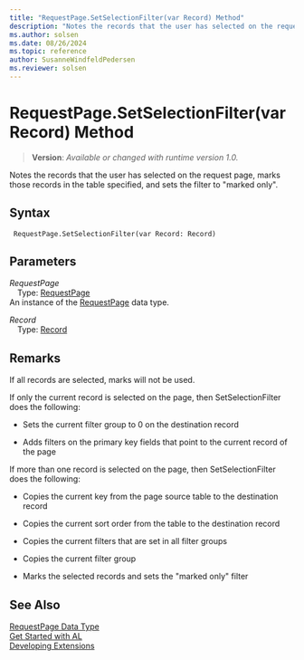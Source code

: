 ```yaml
---
title: "RequestPage.SetSelectionFilter(var Record) Method"
description: "Notes the records that the user has selected on the request page, marks those records in the table specified, and sets the filter to marked only."
ms.author: solsen
ms.date: 08/26/2024
ms.topic: reference
author: SusanneWindfeldPedersen
ms.reviewer: solsen
---
```

[//]: # (START>DO_NOT_EDIT)
[//]: # (IMPORTANT:Do not edit any of the content between here and the END>DO_NOT_EDIT.)
[//]: # (Any modifications should be made in the .xml files in the ModernDev repo.)
# RequestPage.SetSelectionFilter(var Record) Method
> **Version**: _Available or changed with runtime version 1.0._

Notes the records that the user has selected on the request page, marks those records in the table specified, and sets the filter to "marked only".


## Syntax
```AL
 RequestPage.SetSelectionFilter(var Record: Record)
```
## Parameters
*RequestPage*  
&emsp;Type: [RequestPage](requestpage-data-type.md)  
An instance of the [RequestPage](requestpage-data-type.md) data type.  

*Record*  
&emsp;Type: [Record](../record/record-data-type.md)  
  



[//]: # (IMPORTANT: END>DO_NOT_EDIT)

## Remarks  
If all records are selected, marks will not be used.  
  
If only the current record is selected on the page, then SetSelectionFilter does the following:  
  
- Sets the current filter group to 0 on the destination record  
  
- Adds filters on the primary key fields that point to the current record of the page  
  
If more than one record is selected on the page, then SetSelectionFilter does the following:  
  
- Copies the current key from the page source table to the destination record  
  
- Copies the current sort order from the table to the destination record  
  
- Copies the current filters that are set in all filter groups  
  
- Copies the current filter group  
  
- Marks the selected records and sets the "marked only" filter  
  
## See Also
[RequestPage Data Type](requestpage-data-type.md)  
[Get Started with AL](../../devenv-get-started.md)  
[Developing Extensions](../../devenv-dev-overview.md)